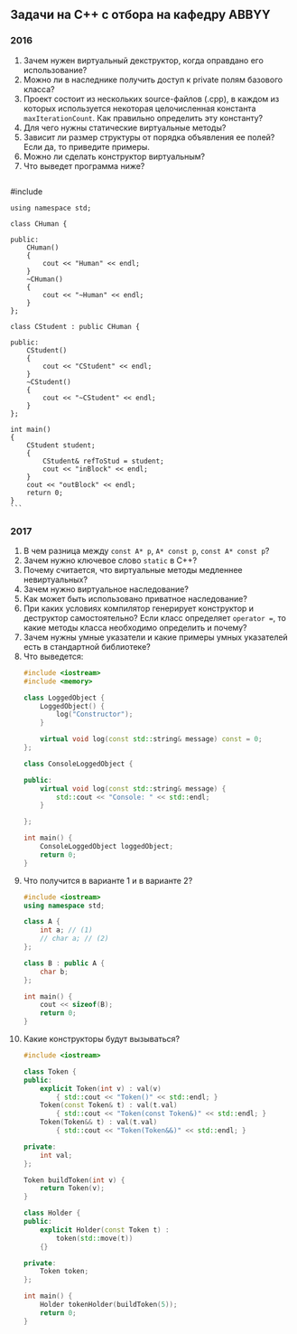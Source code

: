 ## Задачи на C++ с отбора на кафедру ABBYY

### 2016
1. Зачем нужен виртуальный декструктор, когда оправдано его использование?
1. Можно ли в наследнике получить доступ к private полям базового класса?
1. Проект состоит из нескольких source-файлов (.cpp), в каждом из которых используется некоторая целочисленная константа `maxIterationCount`. Как правильно определить эту константу?
1. Для чего нужны статические виртуальные методы?
1. Зависит ли размер структуры от порядка объявления ее полей? Если да, то приведите примеры.
1. Можно ли сделать конструктор виртуальным?
1. Что выведет программа ниже?
	```C++
#include <iostream>

	using namespace std;

	class CHuman {

	public:
		CHuman()
		{
			cout << "Human" << endl;
		}
		~CHuman()
		{
			cout << "~Human" << endl;
		}
	};

	class CStudent : public CHuman {

	public:
		CStudent()
		{
			cout << "CStudent" << endl;
		}
		~CStudent()
		{
			cout << "~CStudent" << endl;
		}
	};

	int main()
	{
		CStudent student;
		{
			CStudent& refToStud = student;
			cout << "inBlock" << endl;
		}
		cout << "outBlock" << endl;
		return 0;
	}
	```

### 2017
1. В чем разница между `const A* p`, `A* const p`, `const A* const p`?
1. Зачем нужно ключевое слово `static` в C++?
1. Почему считается, что виртуальные методы медленнее невиртуальных?
1. Зачем нужно виртуальное наследование?
1. Как может быть использовано приватное наследование?
1. При каких условиях компилятор генерирует конструктор и деструктор самостоятельно? Если класс определяет `operator =`, то какие методы класса необходимо определить и почему?
1. Зачем нужны умные указатели и какие примеры умных указателей есть в стандартной библиотеке?
1. Что выведется:
	```C++
	#include <iostream>
	#include <memory>

	class LoggedObject {
		LoggedObject() {
			log("Constructor");
		}

		virtual void log(const std::string& message) const = 0;
	};

	class ConsoleLoggedObject {

	public:
		virtual void log(const std::string& message) {
			std::cout << "Console: " << std::endl;
		}

	};

	int main() {
		ConsoleLoggedObject loggedObject;
		return 0;
	}
	```
1. Что получится в варианте 1 и в варианте 2?
	```C++
	#include <iostream>
	using namespace std;

	class A {
		int a; // (1)
		// char a; // (2)
	};

	class B : public A {
		char b;
	};

	int main() {
		cout << sizeof(B);
		return 0;
	}
	```
1. Какие конструкторы будут вызываться?
	```C++
	#include <iostream>

	class Token {
	public:
		explicit Token(int v) : val(v)
			{ std::cout << "Token()" << std::endl; }
		Token(const Token& t) : val(t.val)
			{ std::cout << "Token(const Token&)" << std::endl; }
		Token(Token&& t) : val(t.val)
			{ std::cout << "Token(Token&&)" << std::endl; }

	private:
		int val;
	};

	Token buildToken(int v) {
		return Token(v);
	}

	class Holder {
	public:
		explicit Holder(const Token t) :
			token(std::move(t))
		{}

	private:
		Token token;
	};

	int main() {
		Holder tokenHolder(buildToken(5));
		return 0;
	}
	```

